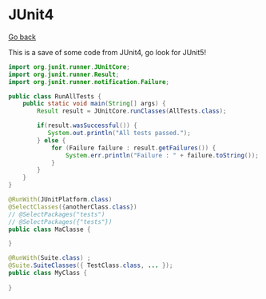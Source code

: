 # JUnit4

[Go back](../index.md#tests-with-junit)

This is a save of some code from JUnit4, go look for JUnit5!

```java
import org.junit.runner.JUnitCore;
import org.junit.runner.Result;
import org.junit.runner.notification.Failure;

public class RunAllTests {
    public static void main(String[] args) {
        Result result = JUnitCore.runClasses(AllTests.class);

        if(result.wasSuccessful()) {
           System.out.println("All tests passed.");
        } else {
            for (Failure failure : result.getFailures()) {
                System.err.println("Failure : " + failure.toString());
            }
        }
    }
}
```

```java
@RunWith(JUnitPlatform.class)
@SelectClasses({anotherClass.class})
// @SelectPackages("tests")
// @SelectPackages({"tests"})
public class MaClasse {

}
```

```java
@RunWith(Suite.class) ;
@Suite.SuiteClasses({ TestClass.class, ... });
public class MyClass {
    
}
```